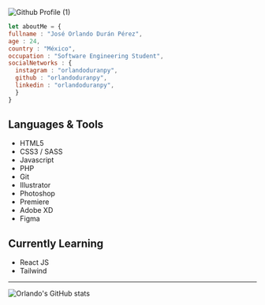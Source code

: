 ![Github Profile (1)](https://user-images.githubusercontent.com/57104916/224362389-e11d55d6-58ed-4edf-a8a0-bc48d3795dc2.png)



``` javascript
let aboutMe = {
fullname : "José Orlando Durán Pérez",
age : 24,
country : "México",
occupation : "Software Engineering Student",
socialNetworks : {
  instagram : "orlandoduranpy",
  github : "orlandoduranpy",
  linkedin : "orlandoduranpy",
  }
}

```

## Languages & Tools
* HTML5
* CSS3 / SASS
* Javascript
* PHP
* Git
* Illustrator
* Photoshop
* Premiere
* Adobe XD
* Figma

## Currently Learning
* React JS
* Tailwind

---

![Orlando's GitHub stats](https://github-readme-stats.vercel.app/api?username=orlandoduranpy&show_icons=true&theme=github_dark)


